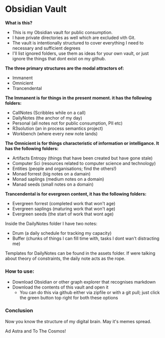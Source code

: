 # Obsidian Vault

**What is this?**
- This is my Obsidian vault for public consumption. 
- I have private directories as well which are excluded vith Git.
- The vault is intentionally structured to cover everything I need to necessary and sufficient degrees
- I'll list ignored folders, use them as ideas for your own vault, or just ignore the things that dont exist on my github.

**The three primary structures are the modal attractors of:**
- Immanent
- Omnicient
- Trancendental

**The Immanent is for things in the present moment. it has the following folders:**
- CallNotes (Scribbles while on a call)
- DailyNotes (the anchor of my day)
- Personal (all notes not for public consumption, PII etc)
- R3solution (an in process semantics project)
- Workbench (where every new note lands)

**The Omnicient is for things characteristic of information or intelligance. It has the following folders:**
- Artifacts Entropy (things that have been created but have gone stale)
- Computer Sci (resources related to computer science and technology)
- Entities (people and organisations; find the others!)
- Monad forrest (big notes on a damain)
- Monad saplings (medium notes on a domain)
- Manad seeds (small notes on a domain)

**Trancendental is for evergreen content, it has the following folders:**
- Evergreen forrest (completed work that won't age)
- Evergreen saplings (maturing work that won't age)
- Evergreen seeds (the start of work that wont age)

Inside the DailyNotes folder I have two notes: 
- Drum (a daily schedule for tracking my capacity)
- Buffer (chunks of things I can fill time with, tasks I dont wan't distracting me)

Templates for DailyNotes can be found in the assets folder. If were talking about theory of constraints, the daily note acts as the rope.

### How to use:
- Download Obsidian or other graph explorer that recognises markdown
- Download the contents of this vault and open it
	- You can do this via github either via zipfile or with a git pull; just click the green button top right for both these options

### Conclusion
Now you know the structure of my digital brain. May it's memes spread. 

Ad Astra and To The Cosmos!